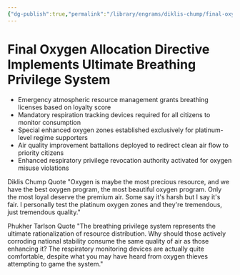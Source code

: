 ```yaml
---
{"dg-publish":true,"permalink":"/library/engrams/diklis-chump/final-oxygen-allocation-directive-implements-ultimate-breathing-privilege-system/","tags":["DC/DOGE","DC/AS6"]}
---
```


# Final Oxygen Allocation Directive Implements Ultimate Breathing Privilege System

- Emergency atmospheric resource management grants breathing licenses based on loyalty score
- Mandatory respiration tracking devices required for all citizens to monitor consumption
- Special enhanced oxygen zones established exclusively for platinum-level regime supporters
- Air quality improvement battalions deployed to redirect clean air flow to priority citizens
- Enhanced respiratory privilege revocation authority activated for oxygen misuse violations

Diklis Chump Quote "Oxygen is maybe the most precious resource, and we have the best oxygen program, the most beautiful oxygen program. Only the most loyal deserve the premium air. Some say it's harsh but I say it's fair. I personally test the platinum oxygen zones and they're tremendous, just tremendous quality."

Phukher Tarlson Quote "The breathing privilege system represents the ultimate rationalization of resource distribution. Why should those actively corroding national stability consume the same quality of air as those enhancing it? The respiratory monitoring devices are actually quite comfortable, despite what you may have heard from oxygen thieves attempting to game the system."
